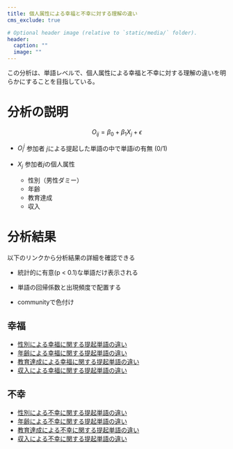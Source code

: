 ```yaml
---
title: 個人属性による幸福と不幸に対する理解の違い
cms_exclude: true

# Optional header image (relative to `static/media/` folder).
header:
  caption: ""
  image: ""
---
```


この分析は、単語レベルで、個人属性による幸福と不幸に対する理解の違いを明らかにすることを目指している。

# 分析の説明


$$
O_{ij} = \beta_{0}+\beta_{1}X_{j}+\epsilon
$$

- $O_i^j$ 参加者 $j$による提起した単語の中で単語$i$の有無 ($0/1$)

- $X_{j}$ 参加者$j$の個人属性
    - 性別（男性ダミー）
    - 年齢
    - 教育達成
    - 収入



# 分析結果

以下のリンクから分析結果の詳細を確認できる

- 統計的に有意(p < 0.1)な単語だけ表示される

- 単語の回帰係数と出現頻度で配置する
- communityで色付け


## 幸福
- [性別による幸福に関する提起単語の違い](https://genuine-bavarois-1dea6a.netlify.app/)
- [年齢による幸福に関する提起単語の違い](https://majestic-licorice-166429.netlify.app/)
- [教育達成による幸福に関する提起単語の違い](https://zingy-concha-e7e970.netlify.app/)
- [収入による幸福に関する提起単語の違い](https://startling-banoffee-079e25.netlify.app/)

## 不幸

- [性別による不幸に関する提起単語の違い](https://vocal-douhua-204692.netlify.app/)
- [年齢による不幸に関する提起単語の違い](https://iridescent-hamster-5dc667.netlify.app/)
- [教育達成による不幸に関する提起単語の違い](https://frabjous-salmiakki-90e148.netlify.app/)
- [収入による不幸に関する提起単語の違い](https://melodic-truffle-cdce83.netlify.app/)

